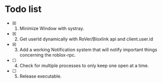# Todo list
* [x] 1. Minimize Window with systray.
* [x] 2. Get userId dynamically with RoVer/Bloxlink api and client.user.id
* [x] 3. Add a working Notification system that will notify important things concerning the roblox-rpc.
* [ ] 4. Check for multiple processes to only keep one open at a time.
* [ ] 5. Release executable.